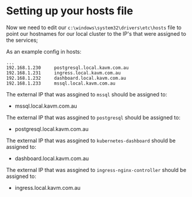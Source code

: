 # Setting up your hosts file 

Now we need to edit our `c:\windows\system32\drivers\etc\hosts` file to point our hostnames for our local cluster to the IP's that were assigned to the services;

As an example config in hosts:
```
...
192.168.1.230     postgresql.local.kavm.com.au
192.168.1.231     ingress.local.kavm.com.au
192.168.1.232     dashboard.local.kavm.com.au
192.168.1.233     mssql.local.kavm.com.au
```

The external IP that was assgined to `mssql` should be assigned to:

* mssql.local.kavm.com.au

The external IP that was assgined to `postgresql` should be assigned to:

* postgresql.local.kavm.com.au

The external IP that was assgined to `kubernetes-dashboard` should be assigned to:

* dashboard.local.kavm.com.au


The external IP that was assgined to `ingress-nginx-controller` should be assigned to:

* ingress.local.kavm.com.au


